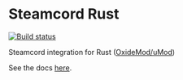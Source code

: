 # Steamcord Rust

[![Build status](https://ci.appveyor.com/api/projects/status/5uburw2vg969gqmd?svg=true)](https://ci.appveyor.com/project/jacobmstein/steamcord-rust)

Steamcord integration for Rust ([OxideMod/uMod](https://umod.org))

See the docs [here](https://steamcord.io/docs/integrations/rust.html).
